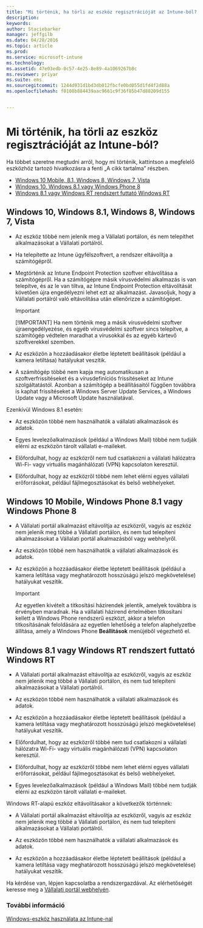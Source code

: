 ```yaml
---
title: "Mi történik, ha törli az eszköz regisztrációját az Intune-ból? | Microsoft Intune"
description: 
keywords: 
author: Staciebarker
manager: jeffgilb
ms.date: 04/28/2016
ms.topic: article
ms.prod: 
ms.service: microsoft-intune
ms.technology: 
ms.assetid: 47e03edb-0c57-4e25-8e89-4a1069267b8c
ms.reviewer: priyar
ms.suite: ems
ms.sourcegitcommit: 1244d931d1bd3db012fbcfe0bd055d1fd4f2d88a
ms.openlocfilehash: f0108b884439aac9661c9f36f85b47d80209d155


---
```



# Mi történik, ha törli az eszköz regisztrációját az Intune-ból?

Ha többet szeretne megtudni arról, hogy mi történik, kattintson a megfelelő eszközhöz tartozó hivatkozásra a fenti „A cikk tartalma” részben.

- [Windows 10 Mobile, 8.1, Windows 8, Windows 7, Vista](#windows-10-mobile--8-1,-windows-8,-windows-7,-vista)
- [Windows 10, Windows 8.1 vagy Windows Phone 8](#windows-10--windows-8-1-or-windows-phone-8)
- [Windows 8.1 vagy Windows RT rendszert futtató Windows RT](#windows-rt-running-windows-8-1-or-windows-rt)


## Windows 10, Windows 8.1, Windows 8, Windows 7, Vista

-   Az eszköz többé nem jelenik meg a Vállalati portálon, és nem telepíthet alkalmazásokat a Vállalati portálról.

-   Ha telepítette az Intune ügyfélszoftvert, a rendszer eltávolítja a számítógépről.

-   Megtörténik az Intune Endpoint Protection szoftver eltávolítása a számítógépről. Ha a számítógépre másik vírusvédelmi alkalmazás is van telepítve, és az le van tiltva, az Intune Endpoint Protection eltávolítását követően újra engedélyezni lehet ezt az alkalmazást. Javasoljuk, hogy a Vállalati portálról való eltávolítása után ellenőrizze a számítógépet.

    > [!IMPORTANT]
    > [!IMPORTANT] Ha nem történik meg a másik vírusvédelmi szoftver újraengedélyezése, és egyéb vírusvédelmi szoftver sincs telepítve, a számítógép védtelen maradhat a vírusokkal és az egyéb kártevő szoftverekkel szemben.

-   Az eszközön a hozzáadásakor életbe léptetett beállítások (például a kamera letiltása) hatályukat veszítik.

-   A számítógép többé nem kapja meg automatikusan a szoftverfrissítéseket és a vírusdefiníciós frissítéseket az Intune szolgáltatástól. Azonban a számítógép a beállításaitól függően továbbra is kaphat frissítéseket a Windows Server Update Services, a Windows Update vagy a Microsoft Update használatával.

Ezenkívül Windows 8.1 esetén:

-   Az eszközön többé nem használhatók a vállalati alkalmazások és adatok.

-   Egyes levelezőalkalmazások (például a Windows Mail) többé nem tudják elérni az eszközön tárolt vállalati e-maileket.

-   Előfordulhat, hogy az eszközről nem tud csatlakozni a vállalati hálózatra Wi-Fi- vagy virtuális magánhálózati (VPN) kapcsolaton keresztül.

-   Előfordulhat, hogy az eszközről többé nem lehet elérni egyes vállalati erőforrásokat, például fájlmegosztásokat és belső webhelyeket.

## Windows 10 Mobile, Windows Phone 8.1 vagy Windows Phone 8

-   A Vállalati portál alkalmazást eltávolítja az eszközről, vagyis az eszköz nem jelenik meg többé a Vállalati portálon, és nem tud telepíteni alkalmazásokat a Vállalati portál alkalmazásból vagy webhelyről.

-   Az eszközön többé nem használhatók a vállalati alkalmazások és adatok.

-   Az eszközön a hozzáadásakor életbe léptetett beállítások (például a kamera letiltása vagy meghatározott hosszúságú jelszó megkövetelése) hatályukat veszítik.

    > [!IMPORTANT]
    > Az egyetlen kivételt a titkosítási házirendek jelentik, amelyek továbbra is érvényben maradnak. Ha a vállalati házirend értelmében titkosítani kellett a Windows Phone rendszerű eszközt, akkor a telefon titkosításának feloldására az egyetlen lehetőség a telefon alaphelyzetbe állítása, amely a Windows Phone **Beállítások** menüjéből végezhető el.

## Windows 8.1 vagy Windows RT rendszert futtató Windows RT

-   A Vállalati portál alkalmazást eltávolítja az eszközről, vagyis az eszköz nem jelenik meg többé a Vállalati portálon, és nem tud telepíteni alkalmazásokat a Vállalati portálról.

-   Az eszközön többé nem használhatók a vállalati alkalmazások és adatok.

-   Az eszközön a hozzáadásakor életbe léptetett beállítások (például a kamera letiltása vagy meghatározott hosszúságú jelszó megkövetelése) hatályukat veszítik.

-   Előfordulhat, hogy az eszközről többé nem tud csatlakozni a vállalati hálózatra Wi-Fi- vagy virtuális magánhálózati (VPN) kapcsolaton keresztül.

-   Előfordulhat, hogy az eszközről többé nem lehet elérni egyes vállalati erőforrásokat, például fájlmegosztásokat és belső webhelyeket.

-   Egyes levelezőalkalmazások (például a Windows Mail) többé nem tudják elérni az eszközön tárolt vállalati e-maileket.

Windows RT-alapú eszköz eltávolításakor a következők történnek:

-   A Vállalati portál alkalmazást eltávolítja az eszközről, vagyis az eszköz nem jelenik meg többé a Vállalati portálon, és nem tud telepíteni alkalmazásokat a Vállalati portálról.

-   Az eszközön többé nem használhatók a vállalati alkalmazások és adatok.

-   Az eszközön a hozzáadásakor életbe léptetett beállítások (például a kamera letiltása vagy meghatározott hosszúságú jelszó megkövetelése) hatályukat veszítik.

Ha kérdése van, lépjen kapcsolatba a rendszergazdával. Az elérhetőségét keresse meg a [Vállalati portál webhelyén](http://portal.manage.microsoft.com).

### További információ
[Windows-eszköz használata az Intune-nal](using-your-windows-device-with-intune.md)


<!--HONumber=Jun16_HO4-->


